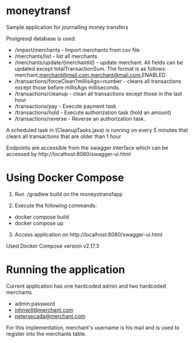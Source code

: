 # moneytransf
Sample application for journalling money transfers

Postgresql database is used.

 - /import/merchants - Import merchants from csv file
 - /merchants/list - list all merchants
 - /merchants/update/{merchantId} - update merchant. All fields can be updated except totalTransactionSum. The format is as follows: merchant,merchant@mail.com,merchant@mail.com,ENABLED
 - /transactions/forceClean?millisAgo=number - cleans all transactions except those before millisAgo milliseconds.
 - /transactions/cleanup - clean all transactions except those in the last hour
 - /transactions/pay - Execute payment task
 - /transactions/hold - Execute authorization task (hold an amount)
 - /transactions/reverse - Reverse an authorization task.

A scheduled task in (CleanupTasks.java) is running on every 5 minutes that clears all transactions that are older than 1 hour

Endpoints are accessible from the swagger interface which can be accessed by http://localhost:8080/swagger-ui.html

# Using Docker Compose
 1. Run ./gradlew build on the moneystransfapp

 2. Execute the following commands:
  - docker compose build
  - docker compose up

 3. Access application on http://localhost:8080/swagger-ui.html

Used Docker Compose version v2.17.3

# Running the application

Current application has one hardcoded admin and two hardcoded merchants
 - admin:password
 - johnwill@merchant.com
 - petersecada@merchant.com

For this implementation, merchant's username is his mail and is used to register into the merchants table.
